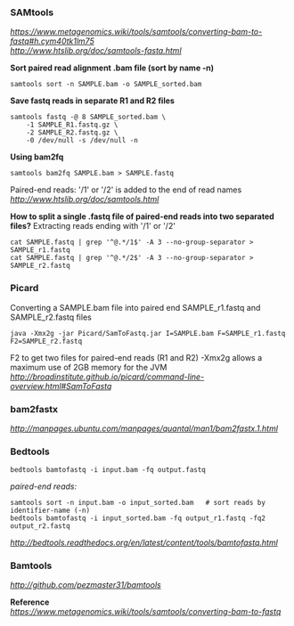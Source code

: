 ### SAMtools
_https://www.metagenomics.wiki/tools/samtools/converting-bam-to-fastq#h.cym40tk1lm75<br>_
_http://www.htslib.org/doc/samtools-fasta.html<br>_

__Sort paired read alignment .bam file (sort by name -n)__
```
samtools sort -n SAMPLE.bam -o SAMPLE_sorted.bam
```
__Save fastq reads in separate R1 and R2 files__
```
samtools fastq -@ 8 SAMPLE_sorted.bam \
    -1 SAMPLE_R1.fastq.gz \
    -2 SAMPLE_R2.fastq.gz \
    -0 /dev/null -s /dev/null -n
```
__Using bam2fq__
```
samtools bam2fq SAMPLE.bam > SAMPLE.fastq
```
Paired-end reads:   '/1' or '/2' is added to the end of read names<br>
_http://www.htslib.org/doc/samtools.html_

__How to split a single .fastq file of paired-end reads into two separated files?__
Extracting reads ending with '/1' or '/2'
```
cat SAMPLE.fastq | grep '^@.*/1$' -A 3 --no-group-separator > SAMPLE_r1.fastq
cat SAMPLE.fastq | grep '^@.*/2$' -A 3 --no-group-separator > SAMPLE_r2.fastq
```

### Picard
Converting a SAMPLE.bam file into paired end SAMPLE_r1.fastq and SAMPLE_r2.fastq files
```
java -Xmx2g -jar Picard/SamToFastq.jar I=SAMPLE.bam F=SAMPLE_r1.fastq F2=SAMPLE_r2.fastq
```
F2 to get two files for paired-end reads (R1 and R2)
-Xmx2g   allows a maximum use of 2GB memory for the JVM
_http://broadinstitute.github.io/picard/command-line-overview.html#SamToFastq_

### bam2fastx
_http://manpages.ubuntu.com/manpages/quantal/man1/bam2fastx.1.html_

### Bedtools
```
bedtools bamtofastq -i input.bam -fq output.fastq
```
_paired-end reads:_
```
samtools sort -n input.bam -o input_sorted.bam   # sort reads by identifier-name (-n)
bedtools bamtofastq -i input_sorted.bam -fq output_r1.fastq -fq2 output_r2.fastq
```
_http://bedtools.readthedocs.org/en/latest/content/tools/bamtofastq.html_

### Bamtools
_http://github.com/pezmaster31/bamtools_

__Reference__<br>
_https://www.metagenomics.wiki/tools/samtools/converting-bam-to-fastq_
